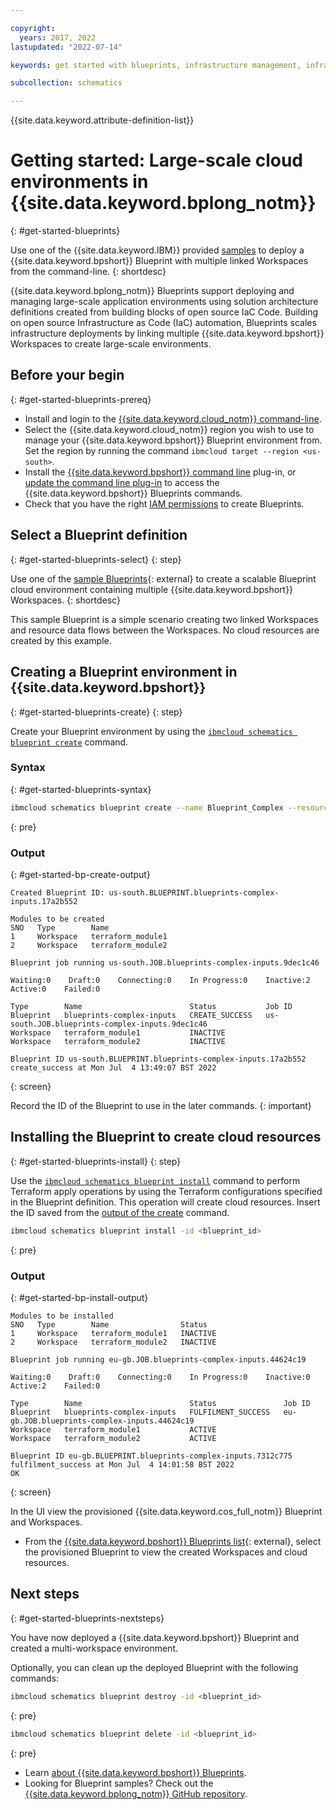 ```yaml
---

copyright:
  years: 2017, 2022
lastupdated: "2022-07-14"

keywords: get started with blueprints, infrastructure management, infrastructure as code, iac, schematics cloud environment, schematics infrastructure, schematics terraform, 

subcollection: schematics

---
```


{{site.data.keyword.attribute-definition-list}}

# Getting started: Large-scale cloud environments in {{site.data.keyword.bplong_notm}}
{: #get-started-blueprints}

Use one of the {{site.data.keyword.IBM}} provided [samples](https://github.com/orgs/Cloud-Schematics/repositories/?q=topic:blueprint) to deploy a {{site.data.keyword.bpshort}} Blueprint with multiple linked Workspaces from the command-line.
{: shortdesc}

{{site.data.keyword.bplong_notm}} Blueprints support deploying and managing large-scale application environments using solution architecture definitions created from building blocks of open source IaC Code. Building on open source Infrastructure as Code (IaC) automation, Blueprints scales infrastructure deployments by linking multiple {{site.data.keyword.bpshort}} Workspaces to create large-scale environments.  

## Before your begin
{: #get-started-blueprints-prereq}

- Install and login to the [{{site.data.keyword.cloud_notm}} command-line](/docs/schematics?topic=schematics-setup-cli#install-schematics-cli).
- Select the {{site.data.keyword.cloud_notm}} region you wish to use to manage your {{site.data.keyword.bpshort}} Blueprint environment from. Set the region by running the command `ibmcloud target --region <us-south>`.
- Install the [{{site.data.keyword.bpshort}} command line](/docs/schematics?topic=schematics-setup-cli#install-schematics-plugin) plug-in, or [update the command line plug-in](/docs/schematics?topic=schematics-setup-cli#schematics-cli-update) to access the {{site.data.keyword.bpshort}} Blueprints commands.
- Check that you have the right [IAM permissions](/docs/schematics?topic=schematics-access#blueprint-permissions) to create Blueprints.


## Select a Blueprint definition
{: #get-started-blueprints-select}
{: step}

Use one of the [sample Blueprints](https://github.com/Cloud-Schematics/blueprint-complex-inputs){: external} to create a scalable Blueprint cloud environment containing multiple {{site.data.keyword.bpshort}} Workspaces. 
{: shortdesc}

This sample Blueprint is a simple scenario creating two linked Workspaces and resource data flows between the Workspaces. No cloud resources are created by this example.  

## Creating a Blueprint environment in {{site.data.keyword.bpshort}}
{: #get-started-blueprints-create}
{: step}

Create your Blueprint environment by using the [`ibmcloud schematics blueprint create`](/docs/schematics?topic=schematics-schematics-cli-reference&interface=ui#schematics-blueprint-create) command. 

### Syntax
{: #get-started-blueprints-syntax}

```sh
ibmcloud schematics blueprint create --name Blueprint_Complex --resource-group Default --bp-git-url https://github.com/Cloud-Schematics/blueprint-complex-inputs --bp-git-file complex-blueprint.yaml --bp-git-branch main --input-git-url https://github.com/Cloud-Schematics/blueprint-complex-inputs --input-git-file complex-input.yaml --input-git-branch main --inputs region=eu-de,sample_var=testconfig_input_demo
```
{: pre}

### Output
{: #get-started-bp-create-output}

```text
Created Blueprint ID: us-south.BLUEPRINT.blueprints-complex-inputs.17a2b552

Modules to be created
SNO   Type        Name   
1     Workspace   terraform_module1   
2     Workspace   terraform_module2   
      
Blueprint job running us-south.JOB.blueprints-complex-inputs.9dec1c46

Waiting:0    Draft:0    Connecting:0    In Progress:0    Inactive:2    Active:0    Failed:0   

Type        Name                        Status           Job ID   
Blueprint   blueprints-complex-inputs   CREATE_SUCCESS   us-south.JOB.blueprints-complex-inputs.9dec1c46   
Workspace   terraform_module1           INACTIVE            
Workspace   terraform_module2           INACTIVE            
            
Blueprint ID us-south.BLUEPRINT.blueprints-complex-inputs.17a2b552 create_success at Mon Jul  4 13:49:07 BST 2022
```
{: screen}

Record the ID of the Blueprint to use in the later commands.
{: important}

## Installing the Blueprint to create cloud resources
{: #get-started-blueprints-install}
{: step}

Use the [`ibmcloud schematics blueprint install`](/docs/schematics?topic=schematics-schematics-cli-reference&interface=ui#schematics-blueprint-install) command to perform Terraform apply operations by using the Terraform configurations specified in the Blueprint definition. This operation will create cloud resources. Insert the ID saved from the [output of the create](#create-schematics-blueprint) command.

```sh
ibmcloud schematics blueprint install -id <blueprint_id>
```
{: pre}

### Output
{: #get-started-bp-install-output}

```text
Modules to be installed
SNO   Type        Name                Status   
1     Workspace   terraform_module1   INACTIVE   
2     Workspace   terraform_module2   INACTIVE   
      
Blueprint job running eu-gb.JOB.blueprints-complex-inputs.44624c19

Waiting:0    Draft:0    Connecting:0    In Progress:0    Inactive:0    Active:2    Failed:0   

Type        Name                        Status               Job ID   
Blueprint   blueprints-complex-inputs   FULFILMENT_SUCCESS   eu-gb.JOB.blueprints-complex-inputs.44624c19   
Workspace   terraform_module1           ACTIVE                  
Workspace   terraform_module2           ACTIVE                  
            
Blueprint ID eu-gb.BLUEPRINT.blueprints-complex-inputs.7312c775 fulfilment_success at Mon Jul  4 14:01:58 BST 2022
OK
```
{: screen}

In the UI view the provisioned {{site.data.keyword.cos_full_notm}} Blueprint and Workspaces. 
- From the [{{site.data.keyword.bpshort}} Blueprints list](https://schematics.test.cloud.ibm.com/blueprints){: external}, select the provisioned Blueprint to view the created Workspaces and cloud resources. 

## Next steps
{: #get-started-blueprints-nextsteps}

You have now deployed a {{site.data.keyword.bpshort}} Blueprint and created a multi-workspace environment.

Optionally, you can clean up the deployed Blueprint with the following commands:

```sh
ibmcloud schematics blueprint destroy -id <blueprint_id>
```
{: pre}

```sh
ibmcloud schematics blueprint delete -id <blueprint_id>
```
{: pre}

- Learn [about {{site.data.keyword.bpshort}} Blueprints](/docs/schematics?topic=schematics-blueprint-intro&interface=ui).
- Looking for Blueprint samples? Check out the [{{site.data.keyword.bplong_notm}} GitHub repository](https://github.com/Cloud-Schematics/?q=topic:blueprint). 
